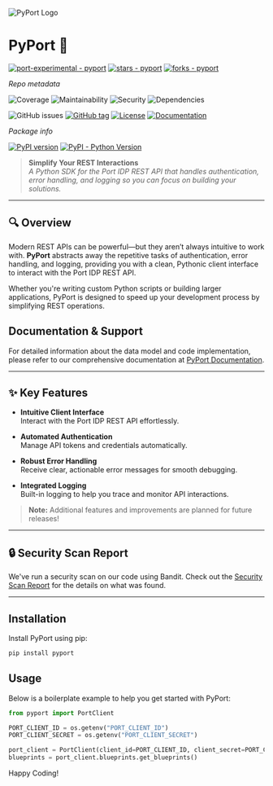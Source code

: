 ![PyPort Logo](./assets/port.png)

# PyPort 🚀

[![port-experimental - pyport](https://img.shields.io/static/v1?label=port-experimental&message=pyport&color=blue&logo=github)](https://github.com/port-experimental/pyport)
[![stars - pyport](https://img.shields.io/github/stars/port-experimental/pyport?style=social)](https://github.com/port-experimental/pyport)
[![forks - pyport](https://img.shields.io/github/forks/port-experimental/pyport?style=social)](https://github.com/port-experimental/pyport)


_Repo metadata_

![Coverage](https://img.shields.io/badge/coverage-85.00%25-green)
![Maintainability](https://img.shields.io/badge/maintainability-100.0_A-brightgreen)
![Security](https://img.shields.io/badge/security-A-brightgreen)
![Dependencies](https://img.shields.io/badge/dependencies-Passed-brightgreen)

![GitHub issues](https://img.shields.io/github/issues/port-experimental/pyport)
[![GitHub tag](https://img.shields.io/github/tag/port-experimental/pyport?include_prereleases=&sort=semver&color=blue)](https://github.com/port-experimental/pyport/releases/)
[![License](https://img.shields.io/badge/License-MIT-blue)](#license)
[![Documentation](https://img.shields.io/badge/docs-api.getport.io-blue?style=flat)](https://docs.port.io/api-reference/port-api/)

_Package info_

[![PyPI version](https://badge.fury.io/py/pyport.svg)](https://badge.fury.io/py/pyport)
[![PyPI - Python Version](https://img.shields.io/pypi/pyversions/pyport)](https://pypi.org/project/pyport)


> **Simplify Your REST Interactions**  
> _A Python SDK for the Port IDP REST API that handles authentication, error handling, and logging so you can focus on building your solutions._


---

## 🔍 Overview

Modern REST APIs can be powerful—but they aren’t always intuitive to work with. **PyPort** abstracts away the repetitive tasks of authentication, error handling, and logging, providing you with a clean, Pythonic client interface to interact with the Port IDP REST API.

Whether you're writing custom Python scripts or building larger applications, PyPort is designed to speed up your development process by simplifying REST operations.

## Documentation & Support

For detailed information about the data model and code implementation, please refer to our comprehensive documentation at [PyPort Documentation](https://deepwiki.com/port-experimental/PyPort).

---

## ✨ Key Features

- **Intuitive Client Interface**  
  Interact with the Port IDP REST API effortlessly.
  
- **Automated Authentication**  
  Manage API tokens and credentials automatically.
  
- **Robust Error Handling**  
  Receive clear, actionable error messages for smooth debugging.
  
- **Integrated Logging**  
  Built-in logging to help you trace and monitor API interactions.

> **Note:** Additional features and improvements are planned for future releases!

---

##  🔒 Security Scan Report

We've run a security scan on our code using Bandit. Check out the [Security Scan Report](SECURITYSCAN.md) for the details on what was found.

---


## Installation

Install PyPort using pip:

```bash
pip install pyport
```

## Usage
Below is a boilerplate example to help you get started with PyPort:

```python
from pyport import PortClient

PORT_CLIENT_ID = os.getenv("PORT_CLIENT_ID")
PORT_CLIENT_SECRET = os.getenv("PORT_CLIENT_SECRET")

port_client = PortClient(client_id=PORT_CLIENT_ID, client_secret=PORT_CLIENT_SECRET, us_region=True)
blueprints = port_client.blueprints.get_blueprints()
```    

Happy Coding!


